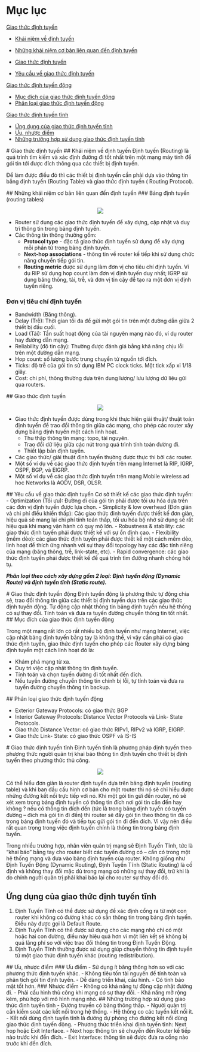 # Mục lục
[Giao thức định tuyến](#gtdt)

- [Khái niệm về định tuyến](#khainiem)

- [Những khái niệm cơ bản liên quan đến định tuyến](#khainiemcoban)

- [Giao thức định tuyến](#giaothucdinhtuyen)

- [Yêu cầu về giao thức định tuyến](#yeucau)

[Giao thức định tuyến động](#dynamic)
- [Mục đích của giao thức định tuyến động](#mucdich)
- [Phân loại giao thức định tuyến động](#phanloai)

[Giao thức định tuyến tĩnh](#static)
- [Ứng dụng của giao thức định tuyến tĩnh](#ungdung)
- [Ưu, nhược điểm](#uunhuoc)
- [Những trường hợp sử dụng giao thức định tuyến tĩnh](#sudung)

<a name="gtdt"/>
# Giao thức định tuyến

<a name="khainiem"/>
## Khái niệm về định tuyến
Định tuyến (Routing) là quá trình tìm kiếm và xác định đường đi tốt nhất trên một mạng máy tính để gói tin tới được đích thông qua các thiết bị định tuyến.

Để làm được điều đó thì các thiết bị định tuyến cần phải dựa vào thông tin bẳng định tuyến (Routing Table) và giao thức định tuyến ( Routing Protocol).
  
<a name="khainiemcoban"/>
## Những khái niệm cơ bản liên quan đến định tuyến
### Bảng định tuyến (routing tables)
<p align = "center">
  <img src="https://user-images.githubusercontent.com/111716161/186311501-8bbfc28f-f1aa-4e25-9f11-12a0c47234d9.png"/>
 </p>
 
 - Router sử dụng các giao thức định tuyến để xây dựng, cập nhật và duy trì thông tin trong bảng định tuyến.
 - Các thông tin thông thường gồm:
     - **Protocol type** - đặc tả giao thức định tuyến sử dụng để xây dựng mỗi phần tử trong bảng định tuyến.
     - **Next-hop associations** - thông tin về router kế tiếp khi sử dụng chức năng chuyển tiếp gói tin. 
     - **Routing metric** được sử dụng làm đơn vị cho tiêu chí định tuyến. Ví dụ RIP sử dụng hop count làm đơn vị định tuyến duy nhất; IGRP sử dụng băng thông, tải, trễ, và đơn vị tin cậy để tạo ra một đơn vị định tuyến riêng.
### Đơn vị tiêu chí định tuyến
- Bandwidth (Băng thông).
- Delay (Trễ): Thời gian tối đa để gửi một gói tin trên một đường dẫn giữa 2 thiết bị đầu cuối.
- Load (Tải): Tần suất hoạt động của tài nguyên mạng nào đó, ví dụ router hay đường dẫn mạng.
- Reliability (độ tin cậy): Thường được đánh giá bằng khả năng chịu lỗi trên một đường dẫn mạng.
- Hop count: số lượng bước trung chuyển từ nguồn tới đích.
- Ticks: độ trễ của gói tin sử dụng IBM PC clock ticks. Một tick xấp xỉ 1/18 giây.
- Cost: chi phí, thông thường dựa trên dung lượng/ lưu lượng dữ liệu gửi qua routers. 

<a name="giaothucdinhtuyen"/>
## Giao thức định tuyến

<p align = "center">
  <img src="https://user-images.githubusercontent.com/111716161/186310370-4efd3cd5-97be-458b-80d2-9125d6166e36.png"/>
 </p>
 
- Giao thức định tuyến được dùng trong khi thực hiện giải thuật/ thuật toán định tuyến để trao đổi thông tin giữa các mạng, cho phép các router xây dựng bảng định tuyến một cách linh hoạt. 
    - Thu thập thông tin mạng: topo, tài nguyên. 
    - Trao đổi dữ liệu giữa các nút trong quá trình tính toán đường đi. 
    - Thiết lập bản định tuyến. 
- Các giao thức/ giải thuật định tuyến thường được thực thi bởi các router.
- Một số ví dụ về các giao thức định tuyến trên mạng Internet là RIP, IGRP, OSPF, BGP, và EIGRP.
- Một số ví dụ về các giao thức định tuyến trên mạng Mobile wireless ad hoc Networks là AODV, DSR, OLSR.

<a name="yeucau"/>
## Yêu cầu về giao thức định tuyến
Cơ sở thiết kế các giao thức định tuyến: 
- Optimization (Tối ưu): Đường đi của gói tin phải được tối ưu hóa dựa trên các đơn vị định tuyến được lựa chọn. 
- Simplicity & low overhead (Đơn giản và chi phí điều khiển thấp): Các giao thức đinh tuyến được thiết kế đơn giản, hiệu quả sẽ mang lại chi phí tính toán thấp, tối ưu hóa bộ nhớ sử dụng sẽ rất hiệu quả khi mạng vận hành có quy mô lớn. 
- Robustness & stability: các giao thức định tuyến phải được thiết kế với sự ổn định cao.
- Flexibility (mềm dẻo): các giao thức định tuyến phải được thiết kế một cách mềm dẻo, linh hoạt để thích ứng nhanh với sự thay đổi topology hay các đặc tính riêng của mạng (băng thông, trễ, link-state, etc).
- Rapid convergence: các giao thức định tuyến phải được thiết kế để quá trình tìm đường nhanh chóng hội tụ.

***Phân loại theo cách xây dựng gồm 2 loại: Định tuyến động (Dynamic Route) và định tuyến tĩnh (Static route).***

<a name="dynamic"/>  
# Giao thức định tuyến động
Định tuyến động là phương thức tự động chia sẻ, trao đổi thông tin giữa các thiết bị định tuyến dựa trên các giao thức định tuyến động.
Tự động cập nhật thông tin bảng định tuyến nếu hệ thống có sự thay đổi.
Tính toán và đưa ra tuyến đường chuyển thông tin tốt nhất.

<a name="mucdich"/>  
## Mục đích của giao thức định tuyến động

Trong một mạng rất lớn có rất nhiều bộ định tuyến như mạng Internet, việc cập nhật bảng định tuyến bằng tay là không thể, vì vậy cần phải có giao thức định tuyến, giao thức định tuyến cho phép các Router xây dựng bảng định tuyến một cách linh hoạt đó là:

- Khám phá mạng từ xa.
- Duy trì việc cập nhật thông tin định tuyến.
- Tính toán và chọn tuyến đường đi tốt nhất đến đích.
- Nếu tuyến đường chuyển thông tin chính bị lỗi, tự tính toán và đưa ra tuyến đường chuyển thông tin backup.
  
<a name="phanloai"/>
## Phân loại giao thức định tuyến động

- Exterior Gateway Protocols: có giao thức BGP
- Interior Gateway Protocols: Distance Vector Protocols và Link- State Protocols.
- Giao thức Distance Vector: có giao thức RIPv1, RIPv2 và IGRP, EIGRP.
- Giao thức Link- State: có giao thức OSPF và IS-IS

<a name="static"/>  
# Giao thức định tuyến tĩnh
Định tuyến tĩnh là phương pháp định tuyến theo phương thức người quản trị khai báo thông tin định tuyến cho thiết bị định tuyến theo phương thức thủ công.
<p align = "center">
  <img src="https://user-images.githubusercontent.com/111716161/186322685-99416298-9785-4ac4-9e17-a6d45c176c3f.png"/>
 </p>
 
Có thể hiểu đơn giản là router định tuyến dựa trên bảng định tuyến (routing table) và khi ban đầu cấu hình cơ bản cho một  router thì nó sẽ chỉ hiểu được những đường kết nối trực tiếp với nó. Khi một gói tin gửi đến router, nó sẽ xét xem trong bảng định tuyến có thông tin đích nơi gói tin cần đến hay không ? nếu có thông tin đích đến (tức là trong bảng định tuyến có tuyến đường – đích mà gói tin đi đến) thì router sẽ đẩy gói tin theo thông tin đã có trong bảng định tuyến đó và tiếp tục gửi gói tin đi đến đích. Vì vậy nên điều rất quan trọng trong việc định tuyến chính là thông tin trong bảng định tuyến.

Trong nhiều trường hợp, nhân viên quản trị mạng sẽ Định Tuyến Tĩnh, tức là “khai báo” bằng tay cho router biết các tuyến đường có – cần có trong một hệ thống mạng và đưa vào bảng định tuyến của router. Không giống như Định Tuyến Động (Dynamic Routing), Định Tuyến Tĩnh (Static Routing) là cố định và không thay đổi mặc dù trong mạng có những sự thay đổi, trừ khi là do chính người quản trị phải khai báo lại cho router sự thay đổi đó.

<a name="ungdung"/>
  
## Ứng dụng của giao thức định tuyến tĩnh 
1. Định Tuyến Tĩnh có thể được sử dụng để xác định cổng ra từ một con router khi không có đường khác có sẵn thông tin trong bảng định tuyến. Điều này được gọi là Default Route.
2. Định Tuyến Tĩnh có thể được sử dụng cho các mạng nhỏ chỉ có một hoặc hai con đường, điều này hiệu quả hơn vì một liên kết sẽ không bị quá lãng phí so với việc trao đổi thông tin trong Định Tuyến Động.
3. Định Tuyến Tĩnh thường được sử dụng giúp chuyển thông tin định tuyến từ một giao thức định tuyến khác (routing redistribution).

<a name="uunhuoc"/>
## Ưu, nhược điểm
### Ưu điểm
- Sử dụng ít băng thông hơn so với các phương thức định tuyến khác.
- Không tiêu tốn tài nguyên để tính toàn và phân tích gói tin định tuyến.
- Dễ dàng triển khai, cấu hình.
- Có tính bảo mật tốt hơn.
### Nhược điểm
- Không có khả năng tự động cập nhật đường đi.
- Phải cấu hình thủ công khi mạng có sự thay đổi.
- Khả năng mở rộng kém, phù hợp với mô hình mạng nhỏ.

<a name="sudung"/>
## Những trường hợp sử dụng giao thức định tuyến tĩnh
- Đường truyền có băng thông thấp.
- Người quản trị cần kiểm soát các kết nối trong hệ thống.
- Hệ thống co các tuyến kết nối ít.
- Kết nối dùng định tuyến tĩnh là đường dự phòng cho đường kết nối dùng giao thức định tuyến động.
- Phương thức triển khai định tuyến tĩnh: Next hop hoặc Exit Interface.
   - Next hop: thông tin sẽ chuyển đến Router kế tiếp nào trước khi đến đích.
   - Exit Interface: thông tin sẽ được đưa ra cổng nào trước khi đến đích.
